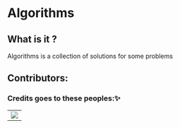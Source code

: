 # Algorithms

## What is it ?

Algorithms is a  collection of solutions for some problems


## Contributors:
### Credits goes to these peoples:✨

<table>
	<tr>
		<td>
			<a href="https://github.com/pranavbaburaj/algorithms/graphs/contributors">
  <img src="https://contrib.rocks/image?repo=pranavbaburaj/algorithms" />
</a>
		</td>
	</tr>
</table>
